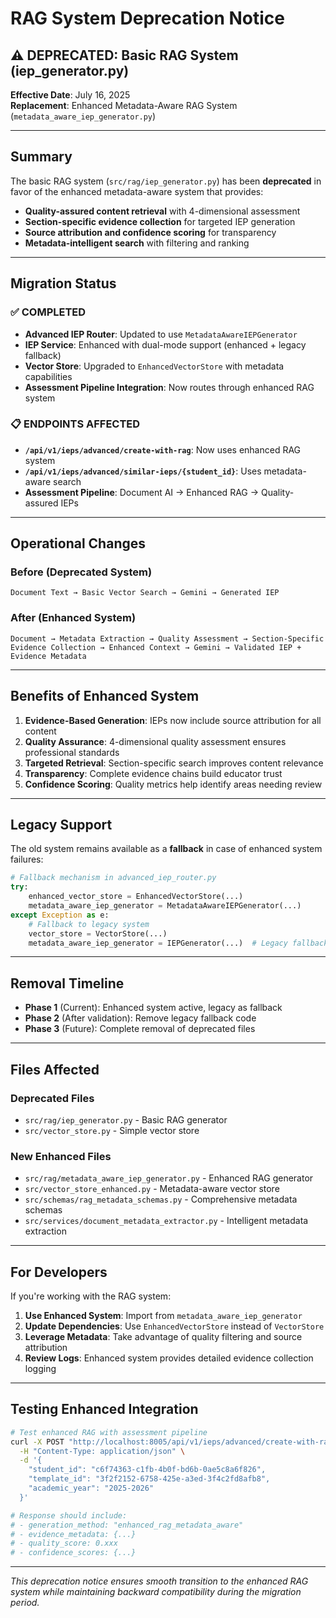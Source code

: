 # RAG System Deprecation Notice

## ⚠️ DEPRECATED: Basic RAG System (iep_generator.py)

**Effective Date**: July 16, 2025  
**Replacement**: Enhanced Metadata-Aware RAG System (`metadata_aware_iep_generator.py`)

---

## Summary

The basic RAG system (`src/rag/iep_generator.py`) has been **deprecated** in favor of the enhanced metadata-aware system that provides:

- **Quality-assured content retrieval** with 4-dimensional assessment
- **Section-specific evidence collection** for targeted IEP generation  
- **Source attribution and confidence scoring** for transparency
- **Metadata-intelligent search** with filtering and ranking

---

## Migration Status

### ✅ COMPLETED
- **Advanced IEP Router**: Updated to use `MetadataAwareIEPGenerator`
- **IEP Service**: Enhanced with dual-mode support (enhanced + legacy fallback)
- **Vector Store**: Upgraded to `EnhancedVectorStore` with metadata capabilities
- **Assessment Pipeline Integration**: Now routes through enhanced RAG system

### 📋 ENDPOINTS AFFECTED
- **`/api/v1/ieps/advanced/create-with-rag`**: Now uses enhanced RAG system
- **`/api/v1/ieps/advanced/similar-ieps/{student_id}`**: Uses metadata-aware search
- **Assessment Pipeline**: Document AI → Enhanced RAG → Quality-assured IEPs

---

## Operational Changes

### Before (Deprecated System)
```
Document Text → Basic Vector Search → Gemini → Generated IEP
```

### After (Enhanced System)  
```
Document → Metadata Extraction → Quality Assessment → Section-Specific Evidence Collection → Enhanced Context → Gemini → Validated IEP + Evidence Metadata
```

---

## Benefits of Enhanced System

1. **Evidence-Based Generation**: IEPs now include source attribution for all content
2. **Quality Assurance**: 4-dimensional quality assessment ensures professional standards
3. **Targeted Retrieval**: Section-specific search improves content relevance
4. **Transparency**: Complete evidence chains build educator trust
5. **Confidence Scoring**: Quality metrics help identify areas needing review

---

## Legacy Support

The old system remains available as a **fallback** in case of enhanced system failures:

```python
# Fallback mechanism in advanced_iep_router.py
try:
    enhanced_vector_store = EnhancedVectorStore(...)
    metadata_aware_iep_generator = MetadataAwareIEPGenerator(...)
except Exception as e:
    # Fallback to legacy system
    vector_store = VectorStore(...)
    metadata_aware_iep_generator = IEPGenerator(...)  # Legacy fallback
```

---

## Removal Timeline

- **Phase 1** (Current): Enhanced system active, legacy as fallback
- **Phase 2** (After validation): Remove legacy fallback code
- **Phase 3** (Future): Complete removal of deprecated files

---

## Files Affected

### Deprecated Files
- `src/rag/iep_generator.py` - Basic RAG generator
- `src/vector_store.py` - Simple vector store

### New Enhanced Files
- `src/rag/metadata_aware_iep_generator.py` - Enhanced RAG generator
- `src/vector_store_enhanced.py` - Metadata-aware vector store
- `src/schemas/rag_metadata_schemas.py` - Comprehensive metadata schemas
- `src/services/document_metadata_extractor.py` - Intelligent metadata extraction

---

## For Developers

If you're working with the RAG system:

1. **Use Enhanced System**: Import from `metadata_aware_iep_generator`
2. **Update Dependencies**: Use `EnhancedVectorStore` instead of `VectorStore`
3. **Leverage Metadata**: Take advantage of quality filtering and source attribution
4. **Review Logs**: Enhanced system provides detailed evidence collection logging

---

## Testing Enhanced Integration

```bash
# Test enhanced RAG with assessment pipeline
curl -X POST "http://localhost:8005/api/v1/ieps/advanced/create-with-rag" \
  -H "Content-Type: application/json" \
  -d '{
    "student_id": "c6f74363-c1fb-4b0f-bd6b-0ae5c8a6f826",
    "template_id": "3f2f2152-6758-425e-a3ed-3f4c2fd8afb8",
    "academic_year": "2025-2026"
  }'

# Response should include:
# - generation_method: "enhanced_rag_metadata_aware"
# - evidence_metadata: {...}
# - quality_score: 0.xxx
# - confidence_scores: {...}
```

---

*This deprecation notice ensures smooth transition to the enhanced RAG system while maintaining backward compatibility during the migration period.*